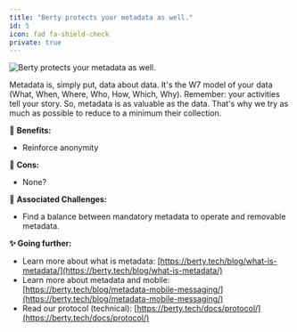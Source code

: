 ```yaml
---
title: "Berty protects your metadata as well."
id: 5
icon: fad fa-shield-check
private: true
---
```


![Berty protects your metadata as well.](image.png)

Metadata is, simply put, data about data. It's the W7 model of your data (What, When, Where, Who, How, Which, Why). Remember: your activities tell your story. So, metadata is as valuable as the data. That's why we try as much as possible to reduce to a minimum their collection. 

🚀 **Benefits:**

- Reinforce anonymity

🤨 **Cons:**

- None?

 💪 **Associated Challenges:**

- Find a balance between mandatory metadata to operate and removable metadata.

**✨ Going further:**

- Learn more about what is metadata: [https://berty.tech/blog/what-is-metadata/](https://berty.tech/blog/what-is-metadata/)
- Learn more about metadata and mobile: [https://berty.tech/blog/metadata-mobile-messaging/](https://berty.tech/blog/metadata-mobile-messaging/)
- Read our protocol (technical): [https://berty.tech/docs/protocol/](https://berty.tech/docs/protocol/)